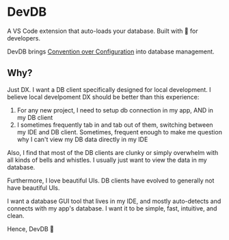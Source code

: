 # DevDB
A VS Code extension that auto-loads your database. Built with 💖 for developers.

DevDB brings [Convention over Configuration](https://en.wikipedia.org/wiki/Convention_over_configuration) into database management.


## Why?

Just DX. I want a DB client specifically designed for local development. I believe local develpoment DX should be better than this experience:
1. For any new project, I need to setup db connection in my app, AND in my DB client
2. I sometimes frequently tab in and tab out of them, switching between my IDE and DB client. Sometimes, frequent enough to make me question why I can't view my DB data directly in my IDE


Also, I find that most of the DB clients are clunky or simply overwhelm with all kinds of bells and whistles. I usually just want to view the data in my database.

Furthermore, I love beautiful UIs. DB clients have evolved to generally not have beautiful UIs.

I want a database GUI tool that lives in my IDE, and mostly auto-detects and connects with my app's database. I want it to be simple, fast, intuitive, and clean.

Hence, DevDB 🚀
